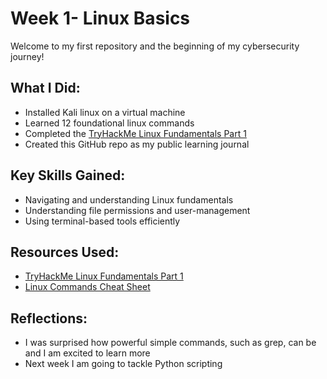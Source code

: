 # Week 1- Linux Basics

Welcome to my first repository and the beginning of my cybersecurity journey!

## What I Did:
- Installed Kali linux on a virtual machine
- Learned 12 foundational linux commands
- Completed the [TryHackMe Linux Fundamentals Part 1](https://tryhackme.com/room/linuxfundamentalspart1)
- Created this GitHub repo as my public learning journal

## Key Skills Gained:
- Navigating and understanding Linux fundamentals
- Understanding file permissions and user-management
- Using terminal-based tools efficiently

## Resources Used:
- [TryHackMe Linux Fundamentals Part 1](https://tryhackme.com/room/linuxfundamentalspart1)
- [Linux Commands Cheat Sheet](https://www.notion.so/Linux-commands-209db2a9afb3802695a8c8fcacda4353)

## Reflections:
- I was surprised how powerful simple commands, such as grep, can be and I am excited to learn more
- Next week I am going to tackle Python scripting
